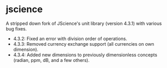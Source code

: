 jscience
========

A stripped down fork of JScience's unit library (version 4.3.1) with various bug fixes.

* 4.3.2: Fixed an error with division order of operations.
* 4.3.3: Removed currency exchange support (all currencies on own dimension).
* 4.3.4: Added new dimensions to previously dimensionless concepts (radian, ppm, dB, and a few others). 